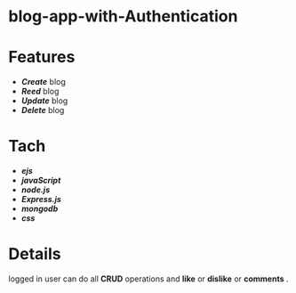 # blog-app-with-Authentication

# Features
* ***Create*** blog
* ***Reed*** blog
* ***Update*** blog
* ***Delete*** blog


# Tach
* ***ejs***
* ***javaScript***
* ***node.js***
* ***Express.js***
* ***mongodb***
* ***css***

# Details

logged in user can do all **CRUD** operations and **like** or **dislike** or **comments** .




